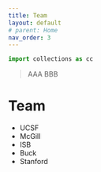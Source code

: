 ```yaml
---
title: Team
layout: default
# parent: Home
nav_order: 3
---
```


```python
import collections as cc
```


> AAA
> BBB

# Team

- UCSF
- McGill
- ISB
- Buck
- Stanford

